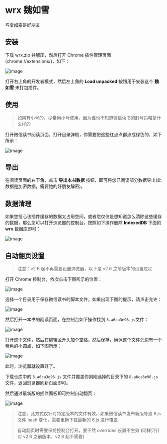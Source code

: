 # wrx 魏如雪

与[夏如雯](https://github.com/ckisok/xrw)是好朋友


## 安装
下载 wrx.zip 并解压，然后打开 Chrome 插件管理页面(chrome://extensions/)，如下：

![image](https://github.com/ckisok/wrx/assets/143160104/960af75a-5787-44af-96b4-b08ee1ec77ec)

打开右上角的开发者模式，然后左上角的 **Load unpacked** 按钮用于安装这个 **魏如雪** 未打包插件。


## 使用

> 如果有小号的，尽量用小号使用，因为谁也不知道微信读书的封号策略是什么样的

打开微信读书阅读页面，打开目录弹框，你需要把这些红点点都点成绿色的，如下所示：

![image](https://github.com/ckisok/wrx/assets/143160104/7b2127ce-b303-4d05-bcf9-f5a3300a47e8)


## 导出

在阅读页面的右下角，点击 **导出本书数据** 按钮，即可将您已阅读部分数据导出(此数据是加密数据，需要她的好朋友解密)。


## 数据清理

如果您担心该插件缓存的数据太占用空间，或者您仅仅是想知道怎么清除这些缓存的数据，那么您可以打开浏览器的控制台，按照如下操作删除 **IndexedDB** 下面的 **wrx** 数据库即可：

![image](https://github.com/ckisok/wrx/assets/143160104/fbabb881-beeb-47ad-9181-3831ec7621d6)


## 自动翻页设置

> 注意：v2.6 起不再需要设置浏览器，以下是 v2.6 之前版本的设置过程

打开 Chrome 控制台，依次点击下图所示的位置：

![image](https://github.com/ckisok/wrx/assets/143160104/d04ad3d4-ef37-4857-aff1-30930abc4513)

选择一个目录用于保存微信读书的脚本文件，如果出现下图的提示，请点击允许：

![image](https://github.com/ckisok/wrx/assets/143160104/91baed89-3f60-42d5-bc02-6155a2c7e3b5)

然后打开一本书的阅读页面，在控制台如下操作找到 `8.a6ca3e96.js`文件：

![image](https://github.com/ckisok/wrx/assets/143160104/61f78786-8764-4736-add6-5f1f54806754)

打开这个文件，然后在编辑区开头加个空格，然后保存，确保这个文件旁边有一个紫色的小圆点，如下图所示：

![image](https://github.com/ckisok/wrx/assets/143160104/8ea0f589-1366-4fec-8f8e-ae1118831fa3)

此时，浏览器就设置好了。

下载仓库中的 `8.a6ca3e96.js` 文件并覆盖你刚刚选择的目录下的 `8.a6ca3e96.js`文件，返回浏览器刷新页面即可。

然后通过最新版的插件面板即可控制自动翻页：

![image](https://github.com/ckisok/wrx/assets/143160104/32d34882-7f0d-4815-9e27-2062f45137ca)

> 注意，此方式仅针对特定版本的文件有效，如果微信读书发布新版导致 8.js 文件 hash 变化，需要重新下载最新的 8.js 进行覆盖
> 
> 自动翻页时需要保持控制台打开，要不然 overrides 设置不生效 (同样只针对 v2.6 之前版本，v2.6 起不需要)
